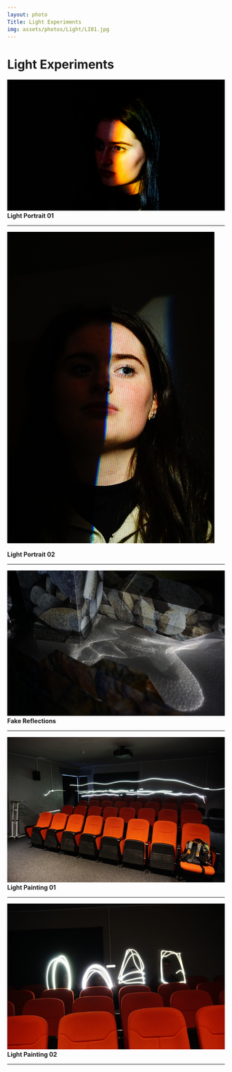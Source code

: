```yaml
---
layout: photo
Title: Light Experiments
img: assets/photos/Light/LI01.jpg
---
```


# Light Experiments

![Picture](/assets/photos/Light/LI01.jpg)
 **Light Portrait 01**

---

![Picture](/assets/photos/Light/LI02.jpg)

 **Light Portrait 02**

---

![Picture](/assets/photos/Light/LI03.jpg)
 **Fake Reflections**

---

![Picture](/assets/photos/Light/LI04.jpg)
 **Light Painting 01**

---

![Picture](/assets/photos/Light/LI05.jpg)
 **Light Painting 02**

---
